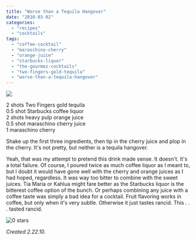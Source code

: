 ```yaml
---
title: "Worse than a Tequila Hangover"
date: "2010-03-02"
categories:
  - "recipes"
  - "cocktails"
tags:
  - "coffee-cocktail"
  - "maraschino-cherry"
  - "orange-juice"
  - "starbucks-liquor"
  - "the-gourmez-cocktails"
  - "two-fingers-gold-tequila"
  - "worse-than-a-tequila-hangover"
---
```


![](https://thegourmez-wpmedia.s3.amazonaws.com//gourmez/photos/worsethanmexicanhangover.jpg)

2 shots Two Fingers gold tequila\
0.5 shot Starbucks coffee liquor\
2 shots heavy pulp orange juice\
0.5 shot maraschino cherry juice\
1 maraschino cherry

Shake up the first three ingredients, then tip in the cherry juice and plop in the cherry. It's not pretty, but neither is a tequila hangover.

Yeah, that was my attempt to pretend this drink made sense. It doesn't. It's a total failure. Of course, I poured twice as much coffee liquor as I meant to, but I doubt it would have gone well with the cherry and orange juices as I had hoped, regardless. It was way too bitter to combine with the sweet juices. Tia Maria or Kahlua might fare better as the Starbucks liquor is the bitterest coffee option of the bunch. Or perhaps combining any juice with a coffee taste was simply a bad idea for a cocktail. Fruit flavoring works in coffee, but only when it's very subtle. Otherwise it just tastes rancid. This . . . tasted rancid.




<div class="caption">

![0 stars](http://s3.amazonaws.com/thegourmez-wpmedia/2009/04/rating_mushroom1.gif "rating_mushroom1")</div>


_Created 2.22.10._
